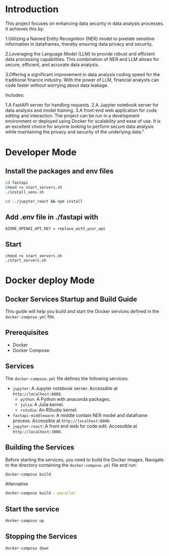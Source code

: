 # Introduction

This project focuses on enhancing data security in data analysis processes. It achieves this by:

 1.Utilizing a Named Entity Recognition (NER) model to pixelate sensitive information in dataframes, thereby ensuring data privacy and security.

 2.Leveraging the Language Model (LLM) to provide robust and efficient data processing capabilities. This combination of NER and LLM allows for secure, efficient, and accurate data analysis.

 3.Offering a significant improvement in data analysis coding speed for the traditional finance industry. With the power of LLM, financial analysts can code faster without worrying about data leakage.

Includes:

 1.A FastAPI server for handling requests.
 2.A Jupyter notebook server for data analysis and model training.
 3.A front-end web application for code editing and interaction.
The project can be run in a development environment or deployed using Docker for scalability and ease of use. It is an excellent choice for anyone looking to perform secure data analysis while maintaining the privacy and security of the underlying data."


# Developer Mode
## Install the packages and env files 
```bash
cd fastapi 
chmod +x start_servers.sh 
./install_venv.sh

cd ../jupyter_react && npm install 
```
## Add .env file in ./fastapi with
```
AZURE_OPENAI_API_KEY = replace_with_your_api
```
## Start
```
chmod +x start_servers.sh 
./start_servers.sh
```

# Docker deploy Mode
## Docker Services Startup and Build Guide

This guide will help you build and start the Docker services defined in the `docker-compose.yml` file.

## Prerequisites

- Docker
- Docker Compose

## Services

The `docker-compose.yml` file defines the following services:

- `jupyter`: A Jupyter notebook server. Accessible at `http://localhost:8888`.
    - `python`: A Python with anaconda packages.
    - `julia`: A Julia kernel. 
    - `rstudio`: An RStudio kernel.
- `fastapi-middleware`: A middle contain NER model and dataframe process. Accessible at `http://localhost:8000`.
- `jupyter-react`: A front end web for code edit. Accessible at `http://localhost:3000`.

## Building the Services

Before starting the services, you need to build the Docker images. Navigate to the directory containing the `docker-compose.yml` file and run:

```bash
docker-compose build 
```
Alternative
```bash
docker-compose build --parallel
```

## Start the service
```bash
docker-compose up
```

## Stopping the Services
```bash
docker-compose down
```
